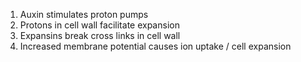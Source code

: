 1. Auxin stimulates proton pumps
2. Protons in cell wall facilitate expansion
3. Expansins break cross links in cell wall
4. Increased membrane potential causes ion uptake / cell expansion
